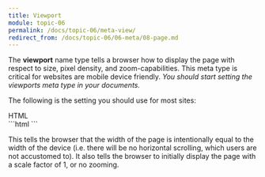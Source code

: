```yaml
---
title: Viewport
module: topic-06
permalink: /docs/topic-06/meta-view/
redirect_from: /docs/topic-06/06-meta/08-page.md
---
```


<div class="divider-heading"></div>

The **viewport** name type tells a browser how to display the page with respect to size, pixel density, and zoom-capabilities. This meta type is critical for websites are mobile device friendly. _You should start setting the viewports meta type in your documents._

The following is the setting you should use for most sites:

<div id="code-heading">HTML</div>
```html
<meta name="viewport" content="width=device-width, initial-scale=1.0">
```

This tells the browser that the width of the page is intentionally equal to the width of the device (i.e. there will be no horizontal scrolling, which users are not accustomed to). It also tells the browser to initially display the page with a scale factor of 1, or no zooming.
